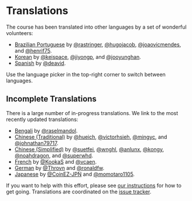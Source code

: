 # Translations

The course has been translated into other languages by a set of wonderful
volunteers:

* [Brazilian Portuguese][pt-BR] by [@rastringer], [@hugojacob], [@joaovicmendes], and [@henrif75].
* [Korean][ko] by [@keispace], [@jiyongp], and [@jooyunghan].
* [Spanish][es] by [@deavid].

Use the language picker in the top-right corner to switch between languages.

## Incomplete Translations

There is a large number of in-progress translations. We link to the most
recently updated translations:

* [Bengali][bn] by [@raselmandol].
* [Chinese (Traditional)][zh-TW] by [@hueich], [@victorhsieh], [@mingyc], and [@johnathan79717].
* [Chinese (Simplified)][zh-CN] by [@suetfei], [@wnghl], [@anlunx], [@kongy], [@noahdragon], and [@superwhd].
* [French][fr] by [@KookaS] and [@vcaen].
* [German][de] by [@Throvn] and [@ronaldfw].
* [Japanese][ja] by [@CoinEZ-JPN] and [@momotaro1105].

If you want to help with this effort, please see [our instructions] for how to
get going. Translations are coordinated on the [issue tracker].

[bn]: https://google.github.io/comprehensive-rust/bn/
[de]: https://google.github.io/comprehensive-rust/de/
[es]: https://google.github.io/comprehensive-rust/es/
[fr]: https://google.github.io/comprehensive-rust/fr/
[ja]: https://google.github.io/comprehensive-rust/ja/
[ko]: https://google.github.io/comprehensive-rust/ko/
[pt-BR]: https://google.github.io/comprehensive-rust/pt-BR/
[zh-CN]: https://google.github.io/comprehensive-rust/zh-CN/
[zh-TW]: https://google.github.io/comprehensive-rust/zh-TW/

[@anlunx]: https://github.com/anlunx
[@CoinEZ-JPN]: https://github.com/CoinEZ
[@deavid]: https://github.com/deavid
[@henrif75]: https://github.com/henrif75
[@hueich]: https://github.com/hueich
[@hugojacob]: https://github.com/hugojacob
[@jiyongp]: https://github.com/jiyongp
[@joaovicmendes]: https://github.com/joaovicmendes
[@johnathan79717]: https://github.com/johnathan79717
[@jooyunghan]: https://github.com/jooyunghan
[@keispace]: https://github.com/keispace
[@kongy]: https://github.com/kongy
[@KookaS]: https://github.com/KookaS
[@mingyc]: https://github.com/mingyc
[@momotaro1105]: https://github.com/momotaro1105
[@noahdragon]: https://github.com/noahdragon
[@raselmandol]: https://github.com/raselmandol
[@rastringer]: https://github.com/rastringer
[@ronaldfw]: https://github.com/ronaldfw
[@suetfei]: https://github.com/suetfei
[@superwhd]: https://github.com/superwhd
[@Throvn]: https://github.com/Throvn
[@vcaen]: https://github.com/vcaen
[@victorhsieh]: https://github.com/victorhsieh
[@wnghl]: https://github.com/wnghl

[our instructions]: https://github.com/google/comprehensive-rust/blob/main/TRANSLATIONS.md
[issue tracker]: https://github.com/google/comprehensive-rust/issues/282
